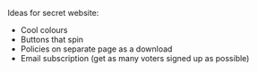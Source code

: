 Ideas for secret website:
- Cool colours
- Buttons that spin
- Policies on separate page as a download
- Email subscription (get as many voters signed up as possible)